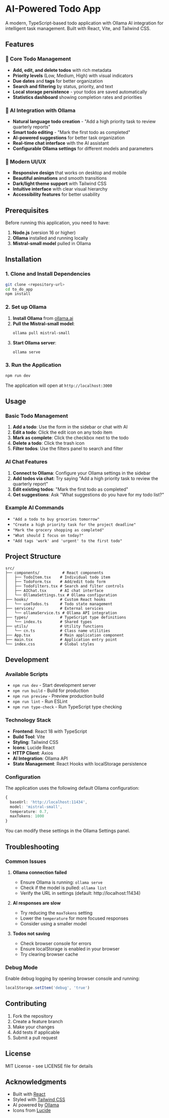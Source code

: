 # AI-Powered Todo App

A modern, TypeScript-based todo application with Ollama AI integration for intelligent task management. Built with React, Vite, and Tailwind CSS.

## Features

### 🎯 Core Todo Management
- **Add, edit, and delete todos** with rich metadata
- **Priority levels** (Low, Medium, High) with visual indicators
- **Due dates** and **tags** for better organization
- **Search and filtering** by status, priority, and text
- **Local storage persistence** - your todos are saved automatically
- **Statistics dashboard** showing completion rates and priorities

### 🤖 AI Integration with Ollama
- **Natural language todo creation** - "Add a high priority task to review quarterly reports"
- **Smart todo editing** - "Mark the first todo as completed"
- **AI-powered suggestions** for better task organization
- **Real-time chat interface** with the AI assistant
- **Configurable Ollama settings** for different models and parameters

### 🎨 Modern UI/UX
- **Responsive design** that works on desktop and mobile
- **Beautiful animations** and smooth transitions
- **Dark/light theme support** with Tailwind CSS
- **Intuitive interface** with clear visual hierarchy
- **Accessibility features** for better usability

## Prerequisites

Before running this application, you need to have:

1. **Node.js** (version 16 or higher)
2. **Ollama** installed and running locally
3. **Mistral-small model** pulled in Ollama

## Installation

### 1. Clone and Install Dependencies

```bash
git clone <repository-url>
cd to_do_app
npm install
```

### 2. Set up Ollama

1. **Install Ollama** from [ollama.ai](https://ollama.ai)
2. **Pull the Mistral-small model**:
   ```bash
   ollama pull mistral-small
   ```
3. **Start Ollama server**:
   ```bash
   ollama serve
   ```

### 3. Run the Application

```bash
npm run dev
```

The application will open at `http://localhost:3000`

## Usage

### Basic Todo Management

1. **Add a todo**: Use the form in the sidebar or chat with AI
2. **Edit a todo**: Click the edit icon on any todo item
3. **Mark as complete**: Click the checkbox next to the todo
4. **Delete a todo**: Click the trash icon
5. **Filter todos**: Use the filters panel to search and filter

### AI Chat Features

1. **Connect to Ollama**: Configure your Ollama settings in the sidebar
2. **Add todos via chat**: Try saying "Add a high priority task to review the quarterly report"
3. **Edit existing todos**: "Mark the first todo as completed"
4. **Get suggestions**: Ask "What suggestions do you have for my todo list?"

### Example AI Commands

- `"Add a todo to buy groceries tomorrow"`
- `"Create a high priority task for the project deadline"`
- `"Mark the grocery shopping as completed"`
- `"What should I focus on today?"`
- `"Add tags 'work' and 'urgent' to the first todo"`

## Project Structure

```
src/
├── components/          # React components
│   ├── TodoItem.tsx    # Individual todo item
│   ├── TodoForm.tsx    # Add/edit todo form
│   ├── TodoFilters.tsx # Search and filter controls
│   ├── AIChat.tsx      # AI chat interface
│   └── OllamaSettings.tsx # Ollama configuration
├── hooks/              # Custom React hooks
│   └── useTodos.ts     # Todo state management
├── services/           # External services
│   └── ollamaService.ts # Ollama API integration
├── types/              # TypeScript type definitions
│   └── index.ts        # Shared types
├── utils/              # Utility functions
│   └── cn.ts           # Class name utilities
├── App.tsx             # Main application component
├── main.tsx            # Application entry point
└── index.css           # Global styles
```

## Development

### Available Scripts

- `npm run dev` - Start development server
- `npm run build` - Build for production
- `npm run preview` - Preview production build
- `npm run lint` - Run ESLint
- `npm run type-check` - Run TypeScript type checking

### Technology Stack

- **Frontend**: React 18 with TypeScript
- **Build Tool**: Vite
- **Styling**: Tailwind CSS
- **Icons**: Lucide React
- **HTTP Client**: Axios
- **AI Integration**: Ollama API
- **State Management**: React Hooks with localStorage persistence

### Configuration

The application uses the following default Ollama configuration:

```typescript
{
  baseUrl: 'http://localhost:11434',
  model: 'mistral-small',
  temperature: 0.7,
  maxTokens: 1000
}
```

You can modify these settings in the Ollama Settings panel.

## Troubleshooting

### Common Issues

1. **Ollama connection failed**
   - Ensure Ollama is running: `ollama serve`
   - Check if the model is pulled: `ollama list`
   - Verify the URL in settings (default: http://localhost:11434)

2. **AI responses are slow**
   - Try reducing the `maxTokens` setting
   - Lower the `temperature` for more focused responses
   - Consider using a smaller model

3. **Todos not saving**
   - Check browser console for errors
   - Ensure localStorage is enabled in your browser
   - Try clearing browser cache

### Debug Mode

Enable debug logging by opening browser console and running:
```javascript
localStorage.setItem('debug', 'true')
```

## Contributing

1. Fork the repository
2. Create a feature branch
3. Make your changes
4. Add tests if applicable
5. Submit a pull request

## License

MIT License - see LICENSE file for details

## Acknowledgments

- Built with [React](https://reactjs.org/)
- Styled with [Tailwind CSS](https://tailwindcss.com/)
- AI powered by [Ollama](https://ollama.ai/)
- Icons from [Lucide](https://lucide.dev/) 